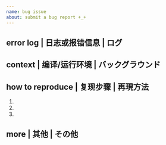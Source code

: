 ```yaml
---
name: bug issue
about: submit a bug report +_+
---
```


## error log | 日志或报错信息 | ログ

## context | 编译/运行环境 | バックグラウンド

## how to reproduce | 复现步骤 | 再現方法
1.
2.
3.

## more | 其他 | その他

